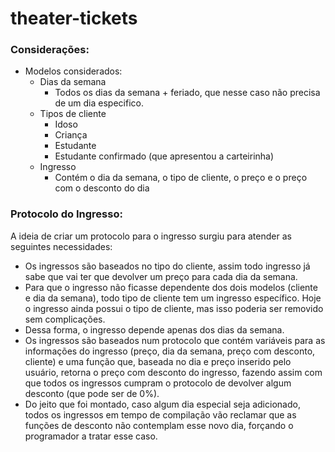 # theater-tickets


### Considerações:


* Modelos considerados:
	- Dias da semana
		* Todos os dias da semana + feriado, que nesse caso não precisa de um dia especifico.
	- Tipos de cliente
		* Idoso
		* Criança
		* Estudante
		* Estudante confirmado (que apresentou a carteirinha)
	- Ingresso
		* Contém o dia da semana, o tipo de cliente, o preço e o preço com o desconto do dia


### Protocolo do Ingresso:

A ideia de criar um protocolo para o ingresso surgiu para atender as seguintes necessidades:
- Os ingressos são baseados no tipo do cliente, assim todo ingresso já sabe que vai ter que devolver um preço para cada dia da semana.
- Para que o ingresso não ficasse dependente dos dois modelos (cliente e dia da semana), todo tipo de cliente tem um ingresso específico. Hoje o ingresso ainda possui o tipo de cliente, mas isso poderia ser removido sem complicações.
- Dessa forma, o ingresso depende apenas dos dias da semana.
- Os ingressos são baseados num protocolo que contém variáveis para as informações do ingresso (preço, dia da semana, preço com desconto, cliente) e uma função que, baseada no dia e preço inserido pelo usuário, retorna o preço com desconto do ingresso, fazendo assim com que todos os ingressos cumpram o protocolo de devolver algum desconto (que pode ser de 0%).
- Do jeito que foi montado, caso algum dia especial seja adicionado, todos os ingressos em tempo de compilação vão reclamar que as funções de desconto não contemplam esse novo dia, forçando o programador a tratar esse caso.